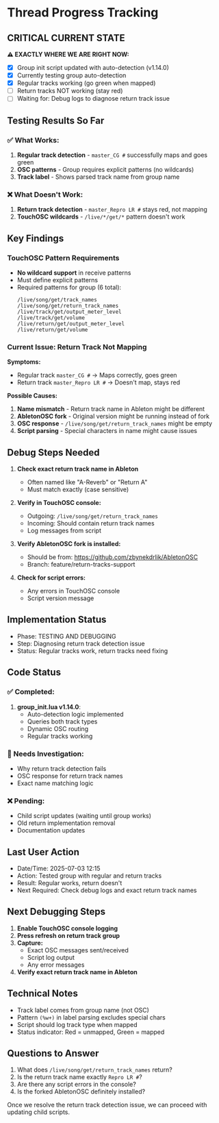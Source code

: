 # Thread Progress Tracking

## CRITICAL CURRENT STATE
**⚠️ EXACTLY WHERE WE ARE RIGHT NOW:**
- [x] Group init script updated with auto-detection (v1.14.0)
- [x] Currently testing group auto-detection
- [x] Regular tracks working (go green when mapped)
- [ ] Return tracks NOT working (stay red)
- [ ] Waiting for: Debug logs to diagnose return track issue

## Testing Results So Far

### ✅ What Works:
1. **Regular track detection** - `master_CG #` successfully maps and goes green
2. **OSC patterns** - Group requires explicit patterns (no wildcards)
3. **Track label** - Shows parsed track name from group name

### ❌ What Doesn't Work:
1. **Return track detection** - `master_Repro LR #` stays red, not mapping
2. **TouchOSC wildcards** - `/live/*/get/*` pattern doesn't work

## Key Findings

### TouchOSC Pattern Requirements
- **No wildcard support** in receive patterns
- Must define explicit patterns
- Required patterns for group (6 total):
  ```
  /live/song/get/track_names
  /live/song/get/return_track_names
  /live/track/get/output_meter_level
  /live/track/get/volume
  /live/return/get/output_meter_level
  /live/return/get/volume
  ```

### Current Issue: Return Track Not Mapping
**Symptoms:**
- Regular track `master_CG #` → Maps correctly, goes green
- Return track `master_Repro LR #` → Doesn't map, stays red

**Possible Causes:**
1. **Name mismatch** - Return track name in Ableton might be different
2. **AbletonOSC fork** - Original version might be running instead of fork
3. **OSC response** - `/live/song/get/return_track_names` might be empty
4. **Script parsing** - Special characters in name might cause issues

## Debug Steps Needed

1. **Check exact return track name in Ableton**
   - Often named like "A-Reverb" or "Return A"
   - Must match exactly (case sensitive)

2. **Verify in TouchOSC console:**
   - Outgoing: `/live/song/get/return_track_names`
   - Incoming: Should contain return track names
   - Log messages from script

3. **Verify AbletonOSC fork is installed:**
   - Should be from: https://github.com/zbynekdrlik/AbletonOSC
   - Branch: feature/return-tracks-support

4. **Check for script errors:**
   - Any errors in TouchOSC console
   - Script version message

## Implementation Status
- Phase: TESTING AND DEBUGGING
- Step: Diagnosing return track detection issue
- Status: Regular tracks work, return tracks need fixing

## Code Status

### ✅ Completed:
1. **group_init.lua v1.14.0**:
   - Auto-detection logic implemented
   - Queries both track types
   - Dynamic OSC routing
   - Regular tracks working

### 🔧 Needs Investigation:
- Why return track detection fails
- OSC response for return track names
- Exact name matching logic

### ❌ Pending:
- Child script updates (waiting until group works)
- Old return implementation removal
- Documentation updates

## Last User Action
- Date/Time: 2025-07-03 12:15
- Action: Tested group with regular and return tracks
- Result: Regular works, return doesn't
- Next Required: Check debug logs and exact return track names

## Next Debugging Steps
1. **Enable TouchOSC console logging**
2. **Press refresh on return track group**
3. **Capture:**
   - Exact OSC messages sent/received
   - Script log output
   - Any error messages
4. **Verify exact return track name in Ableton**

## Technical Notes
- Track label comes from group name (not OSC)
- Pattern `(%w+)` in label parsing excludes special chars
- Script should log track type when mapped
- Status indicator: Red = unmapped, Green = mapped

## Questions to Answer
1. What does `/live/song/get/return_track_names` return?
2. Is the return track name exactly `Repro LR #`?
3. Are there any script errors in the console?
4. Is the forked AbletonOSC definitely installed?

Once we resolve the return track detection issue, we can proceed with updating child scripts.